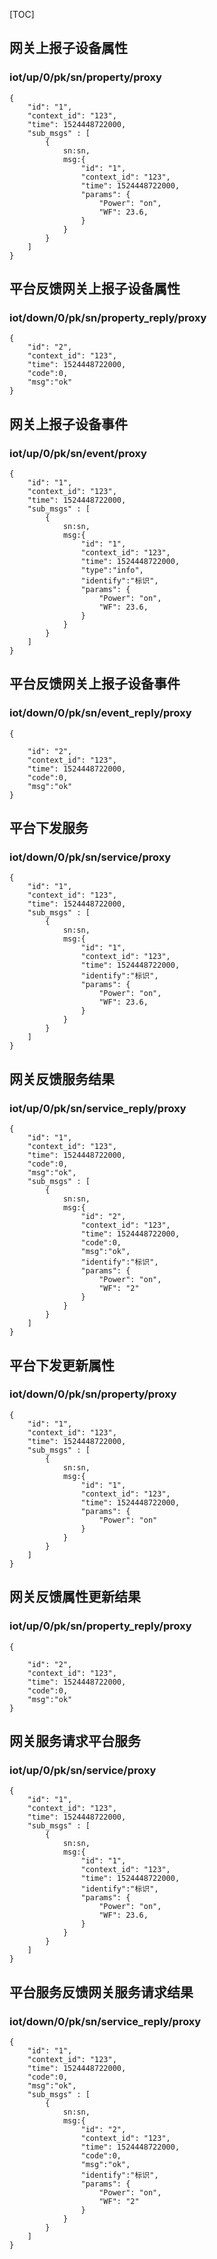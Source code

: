 [TOC]
## 网关上报子设备属性
### iot/up/0/pk/sn/property/proxy
```
{
    "id": "1",
    "context_id": "123",
    "time": 1524448722000,
    "sub_msgs" : [
        {
            sn:sn,
            msg:{
                "id": "1",
                "context_id": "123",
                "time": 1524448722000,
                "params": {
                    "Power": "on",
                    "WF": 23.6,
                }
            }
        }
    ] 
}
```
## 平台反馈网关上报子设备属性
### iot/down/0/pk/sn/property_reply/proxy
```
{
    "id": "2",
    "context_id": "123",
    "time": 1524448722000,
    "code":0,
    "msg":"ok"
}
```

## 网关上报子设备事件
### iot/up/0/pk/sn/event/proxy
```
{
    "id": "1",
    "context_id": "123",
    "time": 1524448722000,
    "sub_msgs" : [
        {
            sn:sn,
            msg:{
                "id": "1",
                "context_id": "123",
                "time": 1524448722000,
                "type":"info",
                "identify":"标识",
                "params": {
                    "Power": "on",
                    "WF": 23.6,
                }
            }
        }
    ] 
}

```

## 平台反馈网关上报子设备事件
### iot/down/0/pk/sn/event_reply/proxy
```
{

    "id": "2",
    "context_id": "123",
    "time": 1524448722000,
    "code":0,
    "msg":"ok"
}
```

## 平台下发服务
### iot/down/0/pk/sn/service/proxy
```
{
    "id": "1",
    "context_id": "123",
    "time": 1524448722000,
    "sub_msgs" : [
        {
            sn:sn,
            msg:{
                "id": "1",
                "context_id": "123",
                "time": 1524448722000,
                "identify":"标识",
                "params": {
                    "Power": "on",
                    "WF": 23.6,
                }
            }
        }
    ] 
}
```

## 网关反馈服务结果
### iot/up/0/pk/sn/service_reply/proxy
```
{
    "id": "1",
    "context_id": "123",
    "time": 1524448722000,
    "code":0,
    "msg":"ok",
    "sub_msgs" : [
        {
            sn:sn,
            msg:{
                "id": "2",
                "context_id": "123",
                "time": 1524448722000,
                "code":0,
                "msg":"ok",
                "identify":"标识",
                "params": {
                    "Power": "on",
                    "WF": "2"
                }
            }
        }
    ] 
}

```

## 平台下发更新属性
### iot/down/0/pk/sn/property/proxy
```
{
    "id": "1",
    "context_id": "123",
    "time": 1524448722000,
    "sub_msgs" : [
        {
            sn:sn,
            msg:{
                "id": "1",
                "context_id": "123",
                "time": 1524448722000,
                "params": {
                    "Power": "on"
                }
            }
        }
    ] 
}

```

## 网关反馈属性更新结果
### iot/up/0/pk/sn/property_reply/proxy
```
{

    "id": "2",
    "context_id": "123",
    "time": 1524448722000,
    "code":0,
    "msg":"ok"
}
```

## 网关服务请求平台服务
### iot/up/0/pk/sn/service/proxy
```
{
    "id": "1",
    "context_id": "123",
    "time": 1524448722000,
    "sub_msgs" : [
        {
            sn:sn,
            msg:{
                "id": "1",
                "context_id": "123",
                "time": 1524448722000,
                "identify":"标识",
                "params": {
                    "Power": "on",
                    "WF": 23.6,
                }
            }
        }
    ] 
}
```

## 平台服务反馈网关服务请求结果
### iot/down/0/pk/sn/service_reply/proxy
```
{
    "id": "1",
    "context_id": "123",
    "time": 1524448722000,
    "code":0,
    "msg":"ok",
    "sub_msgs" : [
        {
            sn:sn,
            msg:{
                "id": "2",
                "context_id": "123",
                "time": 1524448722000,
                "code":0,
                "msg":"ok",
                "identify":"标识",
                "params": {
                    "Power": "on",
                    "WF": "2"
                }
            }
        }
    ] 
}
```

